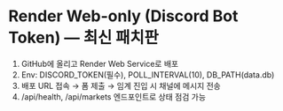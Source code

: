 # Render Web-only (Discord Bot Token) — 최신 패치판
1) GitHub에 올리고 Render Web Service로 배포
2) Env: DISCORD_TOKEN(필수), POLL_INTERVAL(10), DB_PATH(data.db)
3) 배포 URL 접속 → 폼 제출 → 임계 진입 시 채널에 메시지 전송
4) /api/health, /api/markets 엔드포인트로 상태 점검 가능
